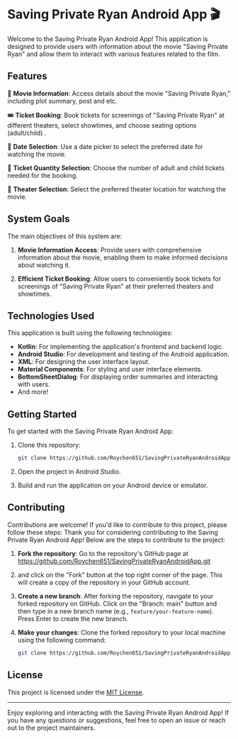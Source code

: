 # Saving Private Ryan Android App 🎬

Welcome to the Saving Private Ryan Android App! This application is designed to provide users with information about the movie "Saving Private Ryan" and allow them to interact with various features related to the film.

## Features

🎥 **Movie Information**: Access details about the movie "Saving Private Ryan," including plot summary, post and etc.

🎟️ **Ticket Booking**: Book tickets for screenings of "Saving Private Ryan" at different theaters, select showtimes, and choose seating options (adult/child) .

📅 **Date Selection**: Use a date picker to select the preferred date for watching the movie.

🎫 **Ticket Quantity Selection**: Choose the number of adult and child tickets needed for the booking.

🏢 **Theater Selection**: Select the preferred theater location for watching the movie.

## System Goals

The main objectives of this system are:

1. **Movie Information Access**: Provide users with comprehensive information about the movie, enabling them to make informed decisions about watching it.

2. **Efficient Ticket Booking**: Allow users to conveniently book tickets for screenings of "Saving Private Ryan" at their preferred theaters and showtimes.

## Technologies Used

This application is built using the following technologies:

- **Kotlin**: For implementing the application's frontend and backend logic.
- **Android Studio**: For development and testing of the Android application.
- **XML**: For designing the user interface layout.
- **Material Components**: For styling and user interface elements.
- **BottomSheetDialog**: For displaying order summaries and interacting with users.
- And more!

## Getting Started

To get started with the Saving Private Ryan Android App:

1. Clone this repository:

    ```bash
    git clone https://github.com/Roychen651/SavingPrivateRyanAndroidApp.git
    ```

2. Open the project in Android Studio.

3. Build and run the application on your Android device or emulator.

## Contributing

Contributions are welcome! If you'd like to contribute to this project, please follow these steps:
Thank you for considering contributing to the Saving Private Ryan Android App! Below are the steps to contribute to the project:

1. **Fork the repository**: Go to the repository's GitHub page at https://github.com/Roychen651/SavingPrivateRyanAndroidApp.git
2.  and click on the "Fork" button at the top right corner of the page. This will create a copy of the repository in your GitHub account.

3. **Create a new branch**: After forking the repository, navigate to your forked repository on GitHub. Click on the "Branch: main" button and then type in a new branch name (e.g., `feature/your-feature-name`). Press Enter to create the new branch.

4. **Make your changes**: Clone the forked repository to your local machine using the following command:
   ```bash
   git clone https://github.com/Roychen651/SavingPrivateRyanAndroidApp.git

## License

This project is licensed under the [MIT License](LICENSE).

---

Enjoy exploring and interacting with the Saving Private Ryan Android App! If you have any questions or suggestions, feel free to open an issue or reach out to the project maintainers.
